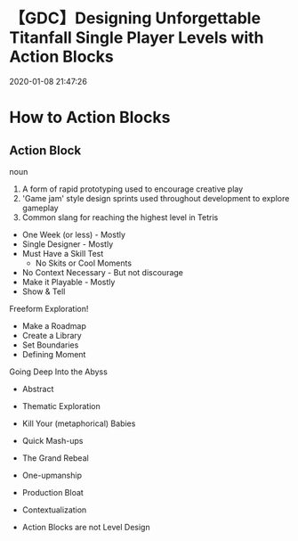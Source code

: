 # 【GDC】Designing Unforgettable Titanfall Single Player Levels with Action Blocks
2020-01-08 21:47:26

# How to Action Blocks

## Action Block

noun

1. A form of rapid prototyping used to encourage creative play
2. 'Game jam' style design sprints used throughout development to explore gameplay
3. Common slang for reaching the highest level in Tetris

- One Week (or less) - Mostly
- Single Designer - Mostly
- Must Have a Skill Test
  - No Skits or Cool Moments
- No Context Necessary - But not discourage
- Make it Playable - Mostly
- Show & Tell

Freeform Exploration!

- Make a Roadmap
- Create a Library
- Set Boundaries
- Defining Moment

Going Deep Into the Abyss

- Abstract
- Thematic Exploration
- Kill Your (metaphorical) Babies
- Quick Mash-ups



- The Grand Rebeal
- One-upmanship
- Production Bloat
- Contextualization
- Action Blocks are not Level Design